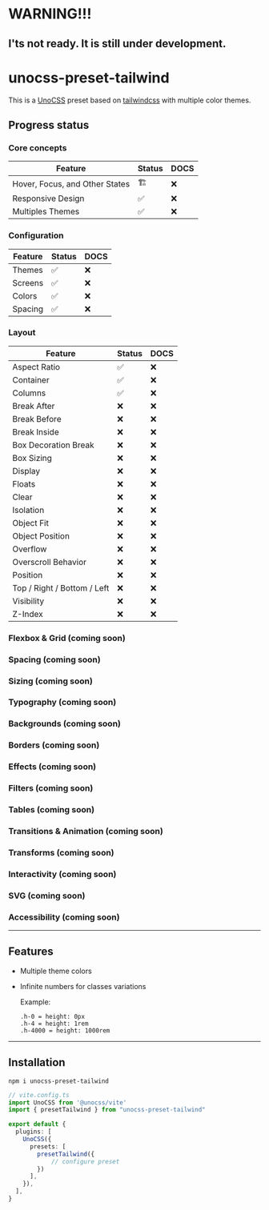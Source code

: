 # WARNING!!!
## I'ts not ready. It is still under development.

# unocss-preset-tailwind
This is a [UnoCSS](https://github.com/unocss/unocss) preset based on [tailwindcss](https://tailwindcss.com) with multiple color themes.

## Progress status

### Core concepts
| Feature | Status | DOCS |
| --- | --- | --- |
| Hover, Focus, and Other States | 🏗️ | ❌ |
| Responsive Design | ✅ | ❌ |
| Multiples Themes | ✅ | ❌ |

### Configuration
| Feature | Status | DOCS |
| --- | --- | --- |
| Themes | ✅ | ❌ |
| Screens | ✅ | ❌ |
| Colors | ✅ | ❌ |
| Spacing | ✅ | ❌ |

### Layout
| Feature | Status | DOCS |
| --- | --- | --- |
| Aspect Ratio | ✅ | ❌ |
| Container | ✅ | ❌ |
| Columns | ✅ | ❌ |
| Break After | ❌ | ❌ |
| Break Before | ❌ | ❌ |
| Break Inside | ❌ | ❌ |
| Box Decoration Break | ❌ | ❌ |
| Box Sizing | ❌ | ❌ |
| Display | ❌ | ❌ |
| Floats | ❌ | ❌ |
| Clear | ❌ | ❌ |
| Isolation | ❌ | ❌ |
| Object Fit | ❌ | ❌ |
| Object Position | ❌ | ❌ |
| Overflow | ❌ | ❌ |
| Overscroll Behavior | ❌ | ❌ |
| Position | ❌ | ❌ |
| Top / Right / Bottom / Left | ❌ | ❌ |
| Visibility | ❌ | ❌ |
| Z-Index | ❌ | ❌ |

### Flexbox & Grid (coming soon)
### Spacing (coming soon)
### Sizing (coming soon)
### Typography (coming soon)
### Backgrounds (coming soon)
### Borders (coming soon)
### Effects (coming soon)
### Filters (coming soon)
### Tables (coming soon)
### Transitions & Animation (coming soon)
### Transforms (coming soon)
### Interactivity (coming soon)
### SVG (coming soon)
### Accessibility (coming soon)

---
## Features

- Multiple theme colors
- Infinite numbers for classes variations
  
  Example:
    ```
    .h-0 = height: 0px
    .h-4 = height: 1rem
    .h-4000 = height: 1000rem
    ```

---
## Installation

```
npm i unocss-preset-tailwind
```

```typescript
// vite.config.ts
import UnoCSS from '@unocss/vite'
import { presetTailwind } from "unocss-preset-tailwind"

export default {
  plugins: [
    UnoCSS({
      presets: [
        presetTailwind({
            // configure preset
        })
      ],
    }),
  ],
}
```
